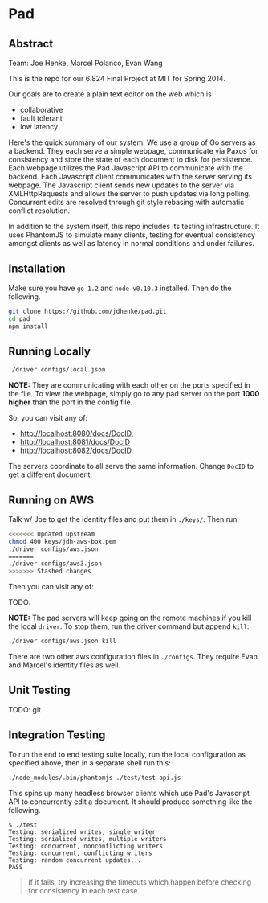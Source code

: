 Pad
===

## Abstract

Team: Joe Henke, Marcel Polanco, Evan Wang

This is the repo for our 6.824 Final Project at MIT for Spring 2014.

Our goals are to create a plain text editor on the web which is

* collaborative
* fault tolerant
* low latency

Here's the quick summary of our system.
We use a group of Go servers as a backend.
They each serve a simple webpage, communicate via Paxos for consistency and store the state of each document to disk for persistence.
Each webpage utilizes the Pad Javascript API to communicate with the backend.
Each Javascript client communicates with the server serving its webpage.
The Javascript client sends new updates to the server via XMLHttpRequests and allows the server to push updates via long polling.
Concurrent edits are resolved through git style rebasing with automatic conflict resolution.

In addition to the system itself, this repo includes its testing infrastructure.
It uses PhantomJS to simulate many clients, testing for eventual consistency amongst clients as well as latency in normal conditions and under failures.

## Installation

Make sure you have `go 1.2` and `node v0.10.3` installed. Then do the following.

```bash
git clone https://github.com/jdhenke/pad.git
cd pad
npm install
```

## Running Locally

```bash
./driver configs/local.json
```

**NOTE:** They are communicating with each other on the ports specified in the file.
To view the webpage, simply go to any pad server on the port **1000 higher** than the port in the config file.

So, you can visit any of:

* [http://localhost:8080/docs/DocID](http://localhost:8080/docs/DocID),
* [http://localhost:8081/docs/DocID](http://localhost:8081/docs/DocID)
* [http://localhost:8082/docs/DocID](http://localhost:8082/docs/DocID).

The servers coordinate to all serve the same information. Change `DocID` to get a different document.

## Running on AWS

Talk w/ Joe to get the identity files and put them in `./keys/`. Then run:

```bash
<<<<<<< Updated upstream
chmod 400 keys/jdh-aws-box.pem
./driver configs/aws.json
=======
./driver configs/aws3.json
>>>>>>> Stashed changes
```

Then you can visit any of:

TODO:

**NOTE:** The pad servers will keep going on the remote machines if you kill the local `driver`.
To stop them, run the driver command but append `kill`:

```bash
./driver configs/aws.json kill
```
There are two other aws configuration files in `./configs`. They require
Evan and Marcel's identity files as well.

## Unit Testing

TODO: git

## Integration Testing

To run the end to end testing suite locally, run the local configuration as specified above, then in a separate shell run this:

```bash
./node_modules/.bin/phantomjs ./test/test-api.js
```

This spins up many headless browser clients which use Pad's Javascript API to concurrently edit a document.
It should produce something like the following.

    $ ./test
    Testing: serialized writes, single writer
    Testing: serialized writes, multiple writers
    Testing: concurrent, nonconflicting writers
    Testing: concurrent, conflicting writers
    Testing: random concurrent updates...
    PASS

> If it fails, try increasing the timeouts which happen before checking for consistency in each test case.
